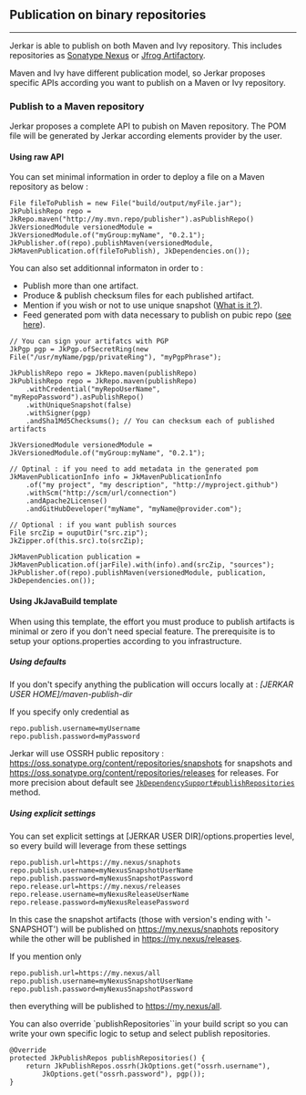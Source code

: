 ## Publication on binary repositories
----

Jerkar is able to publish on both Maven and Ivy repository. This includes repositories as [Sonatype Nexus](http://www.sonatype.org/nexus/) or [Jfrog Artifactory](http://www.jfrog.com/artifactory/).

Maven and Ivy have different publication model, so Jerkar proposes specific APIs according you want to publish on a Maven or Ivy repository. 

### Publish to a Maven repository

Jerkar proposes a complete API to pubish on Maven repository. The POM file will be generated by Jerkar according 
elements provider by the user.

#### Using raw API

You can set minimal information in order to deploy a file on a Maven repository as below :

```
File fileToPublish = new File("build/output/myFile.jar");
JkPublishRepo repo = JkRepo.maven("http://my.mvn.repo/publisher").asPublishRepo()
JkVersionedModule versionedModule = JkVersionedModule.of("myGroup:myName", "0.2.1");
JkPublisher.of(repo).publishMaven(versionedModule, JkMavenPublication.of(fileToPublish), JkDependencies.on());
```


You can also set additionnal informaton in order to :

- Publish more than one artifact.
- Produce & publish checksum files for each published artifact.
- Mention if you wish or not to use unique snapshot ([What is it ?](http://stackoverflow.com/questions/1243574/how-to-stop-maven-artifactory-from-keeping-snapshots-with-timestamps)).
- Feed generated pom with data necessary to publish on pubic repo ([see here](https://maven.apache.org/guides/mini/guide-central-repository-upload.html)).

```
// You can sign your artifatcs with PGP
JkPgp pgp = JkPgp.ofSecretRing(new File("/usr/myName/pgp/privateRing"), "myPgpPhrase");

JkPublishRepo repo = JkRepo.maven(publishRepo)
JkPublishRepo repo = JkRepo.maven(publishRepo)
    .withCredential("myRepoUserName", "myRepoPassword").asPublishRepo()
    .withUniqueSnapshot(false)
    .withSigner(pgp)
    .andSha1Md5Checksums(); // You can checksum each of published artifacts
			
JkVersionedModule versionedModule = JkVersionedModule.of("myGroup:myName", "0.2.1");
		
// Optinal : if you need to add metadata in the generated pom
JkMavenPublicationInfo info = JkMavenPublicationInfo
    .of("my project", "my description", "http://myproject.github")
    .withScm("http://scm/url/connection")
    .andApache2License()
    .andGitHubDeveloper("myName", "myName@provider.com");				
		
// Optional : if you want publish sources
File srcZip = ouputDir("src.zip");
JkZipper.of(this.src).to(srcZip);
		
JkMavenPublication publication = JkMavenPublication.of(jarFile).with(info).and(srcZip, "sources");
JkPublisher.of(repo).publishMaven(versionedModule, publication, JkDependencies.on());
```

#### Using JkJavaBuild template

When using this template, the effort you must produce to publish artifacts is minimal or zero if you don't need special feature.
The prerequisite is to setup your options.properties according to you infrastructure.

##### Using defaults

If you don't specify anything the publication will occurs locally at : _[JERKAR USER HOME]/maven-publish-dir_

If you specify only credential as

```
repo.publish.username=myUsername
repo.publish.password=myPassword
```

Jerkar will use OSSRH public repository : https://oss.sonatype.org/content/repositories/snapshots for snapshots 
and https://oss.sonatype.org/content/repositories/releases for releases. 
For more precision about default see [`JkDependencySupport#publishRepositories`](https://github.com/jerkar/jerkar/blob/master/org.jerkar.core/src/main/java/org/jerkar/tool/JkBuildDependencySupport.java) method.


##### Using explicit settings

You can set explicit settings at [JERKAR USER DIR]/options.properties level, so every build will leverage from these settings

```
repo.publish.url=https://my.nexus/snaphots
repo.publish.username=myNexusSnapshotUserName
repo.publish.password=myNexusSnapshotPassword
repo.release.url=https://my.nexus/releases
repo.release.username=myNexusReleaseUserName
repo.release.password=myNexusReleasePassword
```
In this case the snapshot artifacts (those with version's ending with '-SNAPSHOT') will be published on https://my.nexus/snaphots repository while the other will be published in https://my.nexus/releases.

If you mention only 

```
repo.publish.url=https://my.nexus/all
repo.publish.username=myNexusSnapshotUserName
repo.publish.password=myNexusSnapshotPassword
```
then everything will be published to https://my.nexus/all.

You can also override `publishRepositories``in your build script so you can write your own specific logic to setup and select publish repositories. 

```
@Override  
protected JkPublishRepos publishRepositories() {
    return JkPublishRepos.ossrh(JkOptions.get("ossrh.username"),
	    JkOptions.get("ossrh.password"), pgp());
}
```

